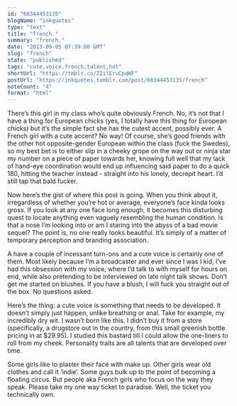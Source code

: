 ```yaml
---
id: "60344453135"
blogName: "inkquotes"
type: "text"
title: "french."
summary: "french."
date: "2013-09-05 07:39:00 GMT"
slug: "french"
state: "published"
tags: "cute,voice,french,talent,hot"
shortUrl: "https://tmblr.co/ZIilEruCpqWF"
postUrl: "https://inkquotes.tumblr.com/post/60344453135/french"
noteCount: "4"
format: "html"
---
```


There’s this girl in my class who’s quite obviously French. No, it’s not that I have a thing for European chicks (yes, I totally have this thing for European chicks) but it’s the simple fact she has the cutest accent, possibly ever. A French girl with a cute accent? No way! Of course, she’s good friends with the other hot opposite-gender European within the class (fuck the Swedes), so my best bet is to either slip in a cheeky grope on the way out or ninja star my number on a piece of paper towards her, knowing full well that my lack of hand-eye coordination would end up influencing said paper to do a quick 180, hitting the teacher instead - straight into his lonely, decrepit heart. I’d still tap that bald fucker. 

Now here’s the gist of where this post is going. When you think about it, irregardless of whether you’re hot or average, everyone’s face kinda looks gross. If you look at any one face long enough, it becomes this disturbing quest to locate anything even vaguely resembling the human condition. Is that a nose I’m looking into or am I staring into the abyss of a bad movie sequel? The point is, no one really looks beautiful. It’s simply of a matter of temporary perception and branding association.

A have a couple of incessant turn-ons and a cute voice is certainly one of them. Most likely because I’m a broadcaster and ever since I was I kid, I’ve had this obsession with my voice, where I’d talk to with myself for hours on end, while also pretending to be interviewed on late night talk shows. Don’t get me started on blushes. If you have a blush, I will fuck you straight out of the box. No questions asked.

Here’s the thing: a cute voice is something that needs to be developed. It doesn’t simply just happen, unlike breathing or anal. Take for example, my incredibly dry wit. I wasn’t born like this. I didn’t buy it from a store (specifically, a drugstore out in the country, from this small greenish bottle pricing in at $29.95). I studied this bastard till I could allow the one-liners to roll from my cheek. Personality traits are all talents that are developed over time. 

Some girls like to plaster their face with make up. Other girls wear old clothes and call it ‘indie’. Some guys bulk up to the point of becoming a floating circus. But people aka French girls who focus on the way they speak. Please take my one way ticket to paradise. Well, the ticket you technically own.